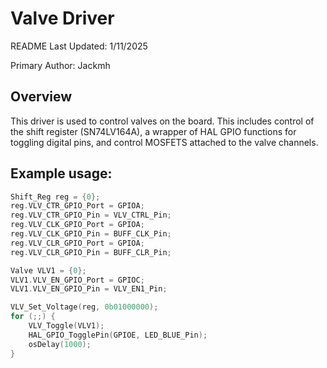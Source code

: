 # Valve Driver
README Last Updated: 1/11/2025

Primary Author: Jackmh

## Overview
This driver is used to control valves on the board. This includes control of the shift register (SN74LV164A), a wrapper of HAL GPIO functions for toggling digital pins, and control MOSFETS attached to the valve channels.

## Example usage:
```c
Shift_Reg reg = {0};
reg.VLV_CTR_GPIO_Port = GPIOA;
reg.VLV_CTR_GPIO_Pin = VLV_CTRL_Pin;
reg.VLV_CLK_GPIO_Port = GPIOA;
reg.VLV_CLK_GPIO_Pin = BUFF_CLK_Pin;
reg.VLV_CLR_GPIO_Port = GPIOA;
reg.VLV_CLR_GPIO_Pin = BUFF_CLR_Pin;

Valve VLV1 = {0};
VLV1.VLV_EN_GPIO_Port = GPIOC;
VLV1.VLV_EN_GPIO_Pin = VLV_EN1_Pin;

VLV_Set_Voltage(reg, 0b01000000);
for (;;) {
    VLV_Toggle(VLV1);
    HAL_GPIO_TogglePin(GPIOE, LED_BLUE_Pin);
    osDelay(1000);
}
```